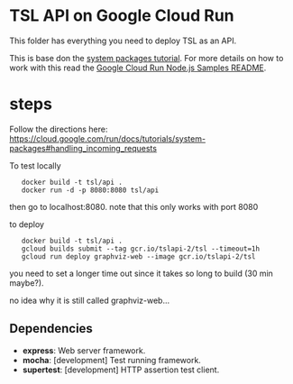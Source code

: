 # TSL API on Google Cloud Run

This folder has everything you need to deploy TSL as an API.

This is base don the [system packages tutorial](https://cloud.google.com/run/docs/tutorials/system-packages).
For more details on how to work with this read the [Google Cloud Run Node.js Samples README](https://github.com/GoogleCloudPlatform/nodejs-docs-samples/tree/main/run).

# steps

Follow the directions here: https://cloud.google.com/run/docs/tutorials/system-packages#handling_incoming_requests

To test locally

```
   docker build -t tsl/api . 
   docker run -d -p 8080:8080 tsl/api
```

then go to localhost:8080. note that this only works with port 8080

to deploy

```
   docker build -t tsl/api . 
   gcloud builds submit --tag gcr.io/tslapi-2/tsl --timeout=1h
   gcloud run deploy graphviz-web --image gcr.io/tslapi-2/tsl
```

you need to set a longer time out since it takes so long to build (30 min maybe?).

no idea why it is still called graphviz-web...


## Dependencies

* **express**: Web server framework.
* **mocha**: [development] Test running framework.
* **supertest**: [development] HTTP assertion test client.
